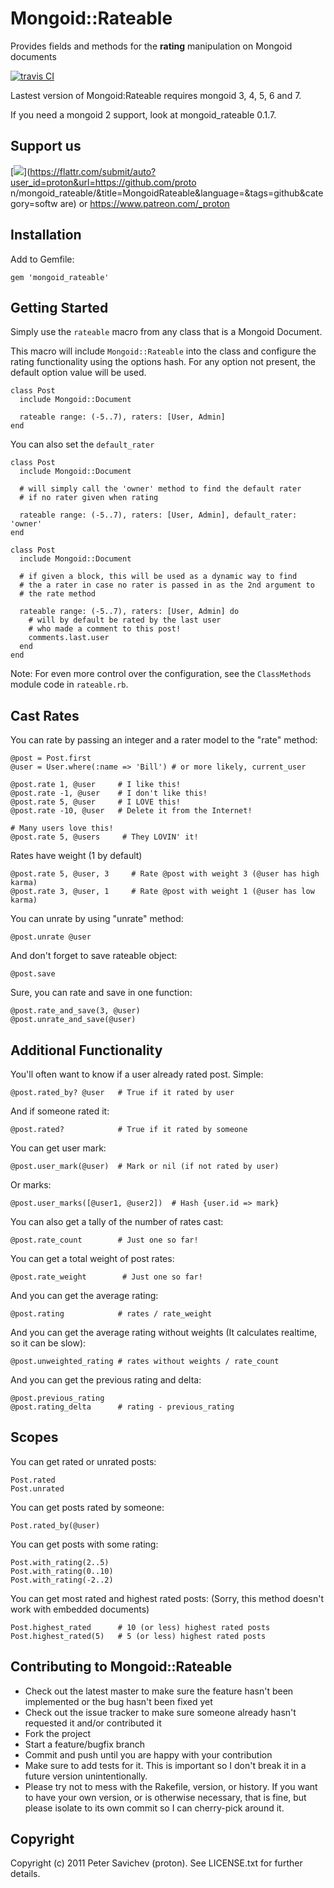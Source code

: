 # Mongoid::Rateable

Provides fields and methods for the **rating** manipulation on Mongoid
documents

[![travis CI](https://secure.travis-ci.org/proton/mongoid_rateable.png)](http://travis-ci.org/proton/mongoid_rateable)

Lastest version of Mongoid:Rateable requires mongoid 3, 4, 5, 6 and 7.

If you need a mongoid 2 support, look at mongoid_rateable 0.1.7.

## Support us

[<img src="http://api.flattr.com/button/flattr-badge-large.png"
/>](https://flattr.com/submit/auto?user_id=proton&url=https://github.com/proto
n/mongoid_rateable/&title=MongoidRateable&language=&tags=github&category=softw
are) or https://www.patreon.com/_proton

## Installation

Add to Gemfile:

    gem 'mongoid_rateable'

## Getting Started

Simply use the `rateable` macro from any class that is a Mongoid Document.

This macro will include `Mongoid::Rateable` into the class and configure the
rating functionality using the options hash. For any option not present, the
default option value will be used.

    class Post
      include Mongoid::Document

      rateable range: (-5..7), raters: [User, Admin]
    end

You can also set the `default_rater`

    class Post
      include Mongoid::Document

      # will simply call the 'owner' method to find the default rater
      # if no rater given when rating

      rateable range: (-5..7), raters: [User, Admin], default_rater: 'owner'
    end

    class Post
      include Mongoid::Document

      # if given a block, this will be used as a dynamic way to find
      # the a rater in case no rater is passed in as the 2nd argument to
      # the rate method

      rateable range: (-5..7), raters: [User, Admin] do
        # will by default be rated by the last user
        # who made a comment to this post!
        comments.last.user
      end
    end

Note: For even more control over the configuration, see the `ClassMethods`
module code in `rateable.rb`.

## Cast Rates

You can rate by passing an integer and a rater model to the "rate" method:

    @post = Post.first
    @user = User.where(:name => 'Bill') # or more likely, current_user

    @post.rate 1, @user     # I like this!
    @post.rate -1, @user    # I don't like this!
    @post.rate 5, @user     # I LOVE this!
    @post.rate -10, @user   # Delete it from the Internet!

    # Many users love this!
    @post.rate 5, @users     # They LOVIN' it!

Rates have weight (1 by default)

    @post.rate 5, @user, 3     # Rate @post with weight 3 (@user has high karma)
    @post.rate 3, @user, 1     # Rate @post with weight 1 (@user has low karma)

You can unrate by using "unrate" method:

    @post.unrate @user

And don't forget to save rateable object:

    @post.save

Sure, you can rate and save in one function:

    @post.rate_and_save(3, @user)
    @post.unrate_and_save(@user)

## Additional Functionality

You'll often want to know if a user already rated post.  Simple:

    @post.rated_by? @user   # True if it rated by user

And if someone rated it:

    @post.rated?            # True if it rated by someone

You can get user mark:

    @post.user_mark(@user)  # Mark or nil (if not rated by user)

Or marks:

    @post.user_marks([@user1, @user2])  # Hash {user.id => mark}

You can also get a tally of the number of rates cast:

    @post.rate_count        # Just one so far!

You can get a total weight of post rates:

    @post.rate_weight        # Just one so far!

And you can get the average rating:

    @post.rating            # rates / rate_weight

And you can get the average rating without weights (It calculates realtime, so
it can be slow):

    @post.unweighted_rating # rates without weights / rate_count

And you can get the previous rating and delta:

    @post.previous_rating
    @post.rating_delta      # rating - previous_rating

## Scopes

You can get rated or unrated posts:

    Post.rated
    Post.unrated

You can get posts rated by someone:

    Post.rated_by(@user)

You can get posts with some rating:

    Post.with_rating(2..5)
    Post.with_rating(0..10)
    Post.with_rating(-2..2)

You can get most rated and highest rated posts: (Sorry, this method doesn't
work with embedded documents)

    Post.highest_rated      # 10 (or less) highest rated posts
    Post.highest_rated(5)   # 5 (or less) highest rated posts

## Contributing to Mongoid::Rateable

*   Check out the latest master to make sure the feature hasn't been
    implemented or the bug hasn't been fixed yet
*   Check out the issue tracker to make sure someone already hasn't requested
    it and/or contributed it
*   Fork the project
*   Start a feature/bugfix branch
*   Commit and push until you are happy with your contribution
*   Make sure to add tests for it. This is important so I don't break it in a
    future version unintentionally.
*   Please try not to mess with the Rakefile, version, or history. If you want
    to have your own version, or is otherwise necessary, that is fine, but
    please isolate to its own commit so I can cherry-pick around it.


## Copyright

Copyright (c) 2011 Peter Savichev (proton). See LICENSE.txt for further
details.
